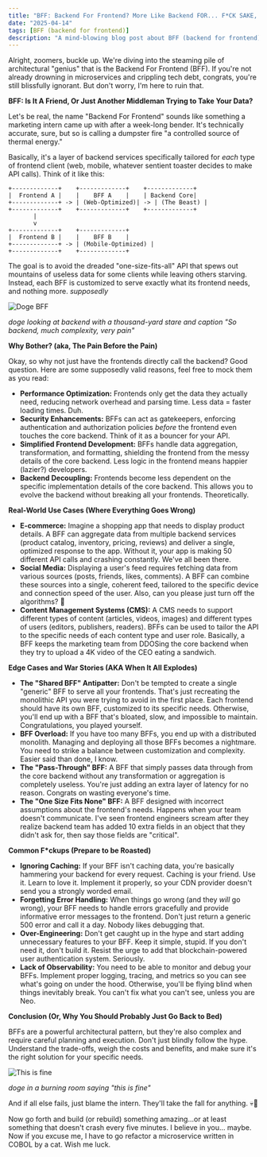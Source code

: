 ```yaml
---
title: "BFF: Backend For Frontend? More Like Backend FOR... F*CK SAKE, FIX IT!"
date: "2025-04-14"
tags: [BFF (backend for frontend)]
description: "A mind-blowing blog post about BFF (backend for frontend), written for chaotic Gen Z engineers."
---
```


Alright, zoomers, buckle up. We're diving into the steaming pile of architectural "genius" that is the Backend For Frontend (BFF). If you're not already drowning in microservices and crippling tech debt, congrats, you're still blissfully ignorant. But don't worry, I'm here to ruin that.

**BFF: Is It A Friend, Or Just Another Middleman Trying to Take Your Data?**

Let's be real, the name "Backend For Frontend" sounds like something a marketing intern came up with after a week-long bender. It's technically accurate, sure, but so is calling a dumpster fire "a controlled source of thermal energy."

Basically, it's a layer of backend services specifically tailored for *each* type of frontend client (web, mobile, whatever sentient toaster decides to make API calls). Think of it like this:

```ascii
+-------------+    +-------------+    +-------------+
|  Frontend A |    |    BFF A    |    | Backend Core|
+-------------+ -> | (Web-Optimized)| -> | (The Beast) |
+-------------+    +-------------+    +-------------+
       |
       v
+-------------+    +-------------+
|  Frontend B |    |    BFF B    |
+-------------+ -> | (Mobile-Optimized) |
+-------------+    +-------------+
```

The goal is to avoid the dreaded "one-size-fits-all" API that spews out mountains of useless data for some clients while leaving others starving. Instead, each BFF is customized to serve exactly what its frontend needs, and nothing more. *supposedly*

![Doge BFF](https://i.imgflip.com/5kqd2p.jpg)

*doge looking at backend with a thousand-yard stare and caption "So backend, much complexity, very pain"*

**Why Bother? (aka, The Pain Before the Pain)**

Okay, so why not just have the frontends directly call the backend? Good question. Here are some supposedly valid reasons, feel free to mock them as you read:

*   **Performance Optimization:** Frontends only get the data they actually need, reducing network overhead and parsing time. Less data = faster loading times. Duh.
*   **Security Enhancements:** BFFs can act as gatekeepers, enforcing authentication and authorization policies *before* the frontend even touches the core backend. Think of it as a bouncer for your API.
*   **Simplified Frontend Development:** BFFs handle data aggregation, transformation, and formatting, shielding the frontend from the messy details of the core backend. Less logic in the frontend means happier (lazier?) developers.
*   **Backend Decoupling:** Frontends become less dependent on the specific implementation details of the core backend. This allows you to evolve the backend without breaking all your frontends. Theoretically.

**Real-World Use Cases (Where Everything Goes Wrong)**

*   **E-commerce:** Imagine a shopping app that needs to display product details. A BFF can aggregate data from multiple backend services (product catalog, inventory, pricing, reviews) and deliver a single, optimized response to the app. Without it, your app is making 50 different API calls and crashing constantly. We've all been there.
*   **Social Media:** Displaying a user's feed requires fetching data from various sources (posts, friends, likes, comments). A BFF can combine these sources into a single, coherent feed, tailored to the specific device and connection speed of the user. Also, can you please just turn off the algorithms? 🙏
*   **Content Management Systems (CMS):** A CMS needs to support different types of content (articles, videos, images) and different types of users (editors, publishers, readers). BFFs can be used to tailor the API to the specific needs of each content type and user role. Basically, a BFF keeps the marketing team from DDOSing the core backend when they try to upload a 4K video of the CEO eating a sandwich.

**Edge Cases and War Stories (AKA When It All Explodes)**

*   **The "Shared BFF" Antipatter:** Don't be tempted to create a single "generic" BFF to serve all your frontends. That's just recreating the monolithic API you were trying to avoid in the first place. Each frontend should have its own BFF, customized to its specific needs. Otherwise, you'll end up with a BFF that's bloated, slow, and impossible to maintain. Congratulations, you played yourself.
*   **BFF Overload:** If you have too many BFFs, you end up with a distributed monolith. Managing and deploying all those BFFs becomes a nightmare. You need to strike a balance between customization and complexity. Easier said than done, I know.
*   **The "Pass-Through" BFF:** A BFF that simply passes data through from the core backend without any transformation or aggregation is completely useless. You're just adding an extra layer of latency for no reason. Congrats on wasting everyone's time.
*   **The "One Size Fits None" BFF:** A BFF designed with incorrect assumptions about the frontend's needs. Happens when your team doesn't communicate. I've seen frontend engineers scream after they realize backend team has added 10 extra fields in an object that they didn't ask for, then say those fields are "critical".

**Common F\*ckups (Prepare to be Roasted)**

*   **Ignoring Caching:** If your BFF isn't caching data, you're basically hammering your backend for every request. Caching is your friend. Use it. Learn to love it. Implement it properly, so your CDN provider doesn't send you a strongly worded email.
*   **Forgetting Error Handling:** When things go wrong (and they *will* go wrong), your BFF needs to handle errors gracefully and provide informative error messages to the frontend. Don't just return a generic 500 error and call it a day. Nobody likes debugging that.
*   **Over-Engineering:** Don't get caught up in the hype and start adding unnecessary features to your BFF. Keep it simple, stupid. If you don't need it, don't build it. Resist the urge to add that blockchain-powered user authentication system. Seriously.
*   **Lack of Observability:** You need to be able to monitor and debug your BFFs. Implement proper logging, tracing, and metrics so you can see what's going on under the hood. Otherwise, you'll be flying blind when things inevitably break. You can't fix what you can't see, unless you are Neo.

**Conclusion (Or, Why You Should Probably Just Go Back to Bed)**

BFFs are a powerful architectural pattern, but they're also complex and require careful planning and execution. Don't just blindly follow the hype. Understand the trade-offs, weigh the costs and benefits, and make sure it's the right solution for your specific needs.

![This is fine](https://i.kym-cdn.com/photos/images/newsfeed/001/070/650/056.jpg)

*doge in a burning room saying "this is fine"*

And if all else fails, just blame the intern. They'll take the fall for anything. 💀🙏

Now go forth and build (or rebuild) something amazing...or at least something that doesn't crash every five minutes. I believe in you… maybe. Now if you excuse me, I have to go refactor a microservice written in COBOL by a cat. Wish me luck.
